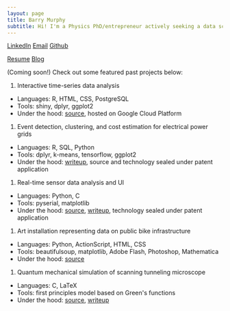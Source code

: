 ```yaml
---
layout: page
title: Barry Murphy
subtitle: Hi! I'm a Physics PhD/entrepreneur actively seeking a data science/business analyst role in the Toronto area.
---
```


[LinkedIn](https://www.linkedin.com/in/barryemurphy)
[Email](mailto:barryemurphy3@gmail.com)
[Github](https://github.com/baztastic)

[Resume](resume)
[Blog](blog)

(Coming soon!)
Check out some featured past projects below:

  1. Interactive time-series data analysis
  * Languages: R, HTML, CSS, PostgreSQL
  * Tools: shiny, dplyr, ggplot2
  * Under the hood: [source](https://github.com/baztastic/trafodata), hosted on Google Cloud Platform
  1. Event detection, clustering, and cost estimation for electrical power grids
  * Languages: R, SQL, Python
  * Tools: dplyr, k-means, tensorflow, ggplot2
  * Under the hood: [writeup](https://baztastic.github.io/nilm), source and technology sealed under patent application
  1. Real-time sensor data analysis and UI
  * Languages: Python, C
  * Tools: pyserial, matplotlib
  * Under the hood: [source](https://github.com/baztastic/vreader), [writeup](https://baztastic.github.io/vreader), technology sealed under patent application
  1. Art installation representing data on public bike infrastructure
  * Languages: Python, ActionScript, HTML, CSS
  * Tools: beautifulsoup, matplotlib, Adobe Flash, Photoshop, Mathematica
  * Under the hood: [source](https://github.com/baztastic/dublinbikes)
  1. Quantum mechanical simulation of scanning tunneling microscope
  * Languages: C, LaTeX
  * Tools: first principles model based on Green's functions
  * Under the hood: [source](https://github.com/baztastic/stm), [writeup](https://baztastic.github.io/stm)